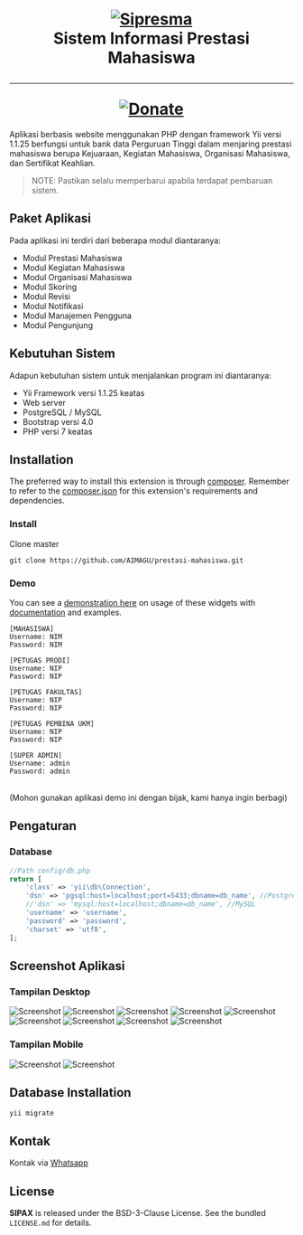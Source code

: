 <h1 align="center">
    <a href="https://presma.uny.ac.id" title="PRESMA" target="_blank">
        <img src="https://presma.uny.ac.id/css/presma_2021/assets/images/logo/logo_presma_2021.png" alt="Sipresma"/>
    </a>
    <br>
    Sistem Informasi Prestasi Mahasiswa
    <hr>
    <a href="https://paypal.me/aimagu"
       title="Donate via Paypal" target="_blank">
        <img src="http://kartik-v.github.io/bootstrap-fileinput-samples/samples/donate.png" alt="Donate"/>
    </a>
</h1>

Aplikasi berbasis website menggunakan PHP dengan framework Yii versi 1.1.25 berfungsi untuk bank data Perguruan Tinggi dalam menjaring prestasi mahasiswa berupa Kejuaraan, Kegiatan Mahasiswa, Organisasi Mahasiswa, dan Sertifikat Keahlian.

> NOTE: Pastikan selalu memperbarui apabila terdapat pembaruan sistem.

## Paket Aplikasi

Pada aplikasi ini terdiri dari beberapa modul diantaranya:

- Modul Prestasi Mahasiswa 
- Modul Kegiatan Mahasiswa
- Modul Organisasi Mahasiswa
- Modul Skoring
- Modul Revisi 
- Modul Notifikasi
- Modul Manajemen Pengguna
- Modul Pengunjung

## Kebutuhan Sistem

Adapun kebutuhan sistem untuk menjalankan program ini diantaranya:
- Yii Framework versi 1.1.25 keatas
- Web server
- PostgreSQL / MySQL
- Bootstrap versi 4.0
- PHP versi 7 keatas

## Installation

The preferred way to install this extension is through [composer](http://getcomposer.org/download/). Remember to refer to the [composer.json](https://github.com/kartik-v/yii2-widgets/blob/master/composer.json) for 
this extension's requirements and dependencies. 

### Install

Clone master

```
git clone https://github.com/AIMAGU/prestasi-mahasiswa.git
```

### Demo
You can see a [demonstration here](https://presma.uny.ac.id) on usage of these widgets with [documentation](https://presma.uny.ac.id/site-page.html?view=panduan) and examples.
<br>
```
[MAHASISWA]
Username: NIM
Password: NIM

[PETUGAS PRODI]
Username: NIP
Password: NIP

[PETUGAS FAKULTAS]
Username: NIP
Password: NIP

[PETUGAS PEMBINA UKM]
Username: NIP
Password: NIP

[SUPER ADMIN]
Username: admin
Password: admin
```
<br>(Mohon gunakan aplikasi demo ini dengan bijak, kami hanya ingin berbagi)

## Pengaturan

### Database
```php
//Path config/db.php
return [
    'class' => 'yii\db\Connection',
	'dsn' => 'pgsql:host=localhost;port=5433;dbname=db_name', //PostgreSQL
	//'dsn' => 'mysql:host=localhost;dbname=db_name', //MySQL
	'username' => 'username',
	'password' => 'password',
	'charset' => 'utf8',
];
```

## Screenshot Aplikasi
### Tampilan Desktop
<img src="https://github.com/AIMAGU/prestasi-mahasiswa/blob/main/screenshot/Screen%20Shot%202022-03-09%20at%2011.37.59.png" alt="Screenshot"/>
<img src="https://github.com/AIMAGU/prestasi-mahasiswa/blob/main/screenshot/Screen%20Shot%202022-03-09%20at%2011.38.02.png" alt="Screenshot"/>
<img src="https://github.com/AIMAGU/prestasi-mahasiswa/blob/main/screenshot/Screen%20Shot%202022-03-09%20at%2012.01.00.png" alt="Screenshot"/>
<img src="https://github.com/AIMAGU/prestasi-mahasiswa/blob/main/screenshot/Screen%20Shot%202022-03-09%20at%2012.01.20.png" alt="Screenshot"/>
<img src="https://github.com/AIMAGU/prestasi-mahasiswa/blob/main/screenshot/Screen%20Shot%202022-03-09%20at%2012.01.54.png" alt="Screenshot"/>
<img src="https://github.com/AIMAGU/prestasi-mahasiswa/blob/main/screenshot/Screen%20Shot%202022-03-09%20at%2012.02.58.png" alt="Screenshot"/>
<img src="https://github.com/AIMAGU/prestasi-mahasiswa/blob/main/screenshot/Screen%20Shot%202022-03-09%20at%2012.03.10.png" alt="Screenshot"/>
<img src="https://github.com/AIMAGU/prestasi-mahasiswa/blob/main/screenshot/Screen%20Shot%202022-03-09%20at%2012.03.18.png" alt="Screenshot"/>
<img src="https://github.com/AIMAGU/prestasi-mahasiswa/blob/main/screenshot/Screen%20Shot%202022-03-09%20at%2012.03.36.png" alt="Screenshot"/>

### Tampilan Mobile
<img src="https://github.com/AIMAGU/prestasi-mahasiswa/blob/main/screenshot/WhatsApp%20Image%202022-03-08%20at%2017.03.58%20(1).jpeg" alt="Screenshot"/>
<img src="https://github.com/AIMAGU/prestasi-mahasiswa/blob/main/screenshot/WhatsApp%20Image%202022-03-08%20at%2017.03.58.jpeg" alt="Screenshot"/>

## Database Installation
```
yii migrate
```

## Kontak
Kontak via [Whatsapp](https://api.whatsapp.com/send?phone=6285742974933&text=Saya%20tertarik%20untuk%20membeli%20aplikasi%20SIPRESMA)

## License
**SIPAX** is released under the BSD-3-Clause License. See the bundled `LICENSE.md` for details.
